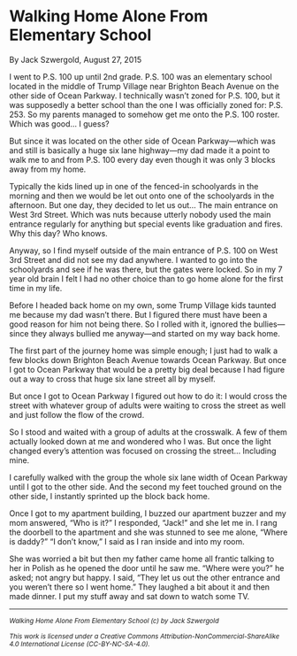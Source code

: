 # Walking Home Alone From Elementary School

By Jack Szwergold, August 27, 2015

I went to P.S. 100 up until 2nd grade. P.S. 100 was an elementary school located in the middle of Trump Village near Brighton Beach Avenue on the other side of Ocean Parkway. I technically wasn’t zoned for P.S. 100, but it was supposedly a better school than the one I was officially zoned for: P.S. 253. So my parents managed to somehow get me onto the P.S. 100 roster. Which was good… I guess?

But since it was located on the other side of Ocean Parkway—which was and still is basically a huge six lane highway—my dad made it a point to walk me to and from P.S. 100 every day even though it was only 3 blocks away from my home.

Typically the kids lined up in one of the fenced-in schoolyards in the morning and then we would be let out onto one of the schoolyards in the afternoon. But one day, they decided to let us out… The main entrance on West 3rd Street. Which was nuts because utterly nobody used the main entrance regularly for anything but special events like graduation and fires. Why this day? Who knows.

Anyway, so I find myself outside of the main entrance of P.S. 100 on West 3rd Street and did not see my dad anywhere. I wanted to go into the schoolyards and see if he was there, but the gates were locked. So in my 7 year old brain I felt I had no other choice than to go home alone for the first time in my life.

Before I headed back home on my own, some Trump Village kids taunted me because my dad wasn’t there. But I figured there must have been a good reason for him not being there. So I rolled with it, ignored the bullies—since they always bullied me anyway—and started on my way back home.

The first part of the journey home was simple enough; I just had to walk a few blocks down Brighton Beach Avenue towards Ocean Parkway. But once I got to Ocean Parkway that would be a pretty big deal because I had figure out a way to cross that huge six lane street all by myself.

But once I got to Ocean Parkway I figured out how to do it: I would cross the street with whatever group of adults were waiting to cross the street as well and just follow the flow of the crowd.

So I stood and waited with a group of adults at the crosswalk. A few of them actually looked down at me and wondered who I was. But once the light changed every’s attention was focused on crossing the street… Including mine.

I carefully walked with the group the whole six lane width of Ocean Parkway until I got to the other side. And the second my feet touched ground on the other side, I instantly sprinted up the block back home.

Once I got to my apartment building, I buzzed our apartment buzzer and my mom answered, “Who is it?” I responded, “Jack!” and she let me in. I rang the doorbell to the apartment and she was stunned to see me alone, “Where is daddy?” “I don’t know,” I said as I ran inside and into my room.

She was worried a bit but then my father came home all frantic talking to her in Polish as he opened the door until he saw me. “Where were you?” he asked; not angry but happy. I said, “They let us out the other entrance and you weren’t there so I went home.” They laughed a bit about it and then made dinner. I put my stuff away and sat down to watch some TV.

***

<sup>*Walking Home Alone From Elementary School (c) by Jack Szwergold*</sup>

<sup>*This work is licensed under a Creative Commons Attribution-NonCommercial-ShareAlike 4.0 International License (CC-BY-NC-SA-4.0).*</sup>